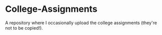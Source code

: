 # College-Assignments
A repository where I occasionally upload the college assignments (they're not to be copied!).
